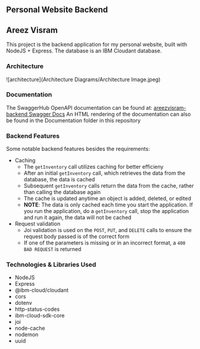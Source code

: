 ## Personal Website Backend
## Areez Visram

This project is the backend application for my personal website, built with NodeJS + Express. The database is an IBM Cloudant database.

### Architecture
![architecture](Architecture Diagrams/Architecture Image.jpeg)

### Documentation
The SwaggerHub OpenAPI documentation can be found at: [areezvisram-backend Swagger Docs](https://app.swaggerhub.com/apis/areezvisram/areezvisram-backend/1.0.0#/)
An HTML rendering of the documentation can also be found in the Documentation folder in this repository

### Backend Features
Some notable backend features besides the requirements:
* Caching
    * The `getInventory` call utilizes caching for better efficieny
    * After an initial `getInventory` call, which retrieves the data from the database, the data is cached
    * Subsequent `getInventory` calls return the data from the cache, rather than calling the database again
    * The cache is updated anytime an object is added, deleted, or edited
    * **NOTE**: The data is only cached each time you start the application. If you run the application, do a `getInventory` call, stop the application and run it again, the data will not be cached
* Request validation
    * Joi validation is used on the `POST`, `PUT`, and `DELETE` calls to ensure the request body passed is of the correct form
    * If one of the parameters is missing or in an incorrect format, a `400 BAD REQUEST` is returned

### Technologies & Libraries Used
* NodeJS
* Express
* @ibm-cloud/cloudant
* cors
* dotenv
* http-status-codes
* ibm-cloud-sdk-core
* joi
* node-cache
* nodemon
* uuid